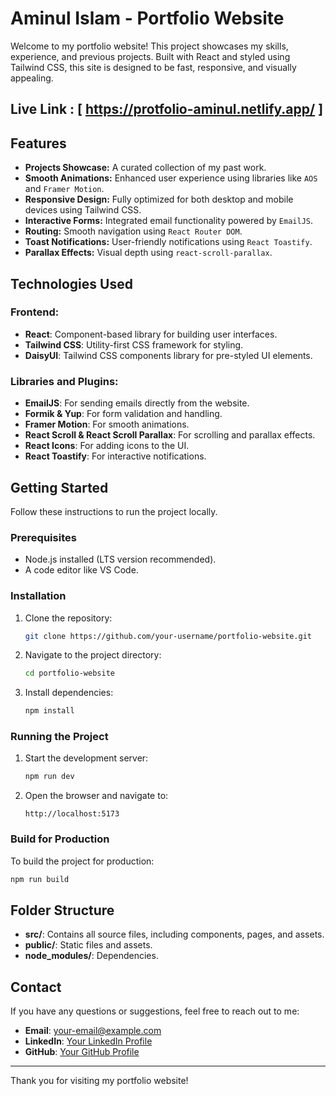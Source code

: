 # Aminul Islam - Portfolio Website

Welcome to my portfolio website! This project showcases my skills, experience, and previous projects. Built with React and styled using Tailwind CSS, this site is designed to be fast, responsive, and visually appealing.
## Live Link : [ https://protfolio-aminul.netlify.app/ ]
## Features

- **Projects Showcase:** A curated collection of my past work.
- **Smooth Animations:** Enhanced user experience using libraries like `AOS` and `Framer Motion`.
- **Responsive Design:** Fully optimized for both desktop and mobile devices using Tailwind CSS.
- **Interactive Forms:** Integrated email functionality powered by `EmailJS`.
- **Routing:** Smooth navigation using `React Router DOM`.
- **Toast Notifications:** User-friendly notifications using `React Toastify`.
- **Parallax Effects:** Visual depth using `react-scroll-parallax`.

## Technologies Used

### Frontend:
- **React**: Component-based library for building user interfaces.
- **Tailwind CSS**: Utility-first CSS framework for styling.
- **DaisyUI**: Tailwind CSS components library for pre-styled UI elements.

### Libraries and Plugins:
- **EmailJS**: For sending emails directly from the website.
- **Formik & Yup**: For form validation and handling.
- **Framer Motion**: For smooth animations.
- **React Scroll & React Scroll Parallax**: For scrolling and parallax effects.
- **React Icons**: For adding icons to the UI.
- **React Toastify**: For interactive notifications.

## Getting Started

Follow these instructions to run the project locally.

### Prerequisites
- Node.js installed (LTS version recommended).
- A code editor like VS Code.

### Installation
1. Clone the repository:
   ```bash
   git clone https://github.com/your-username/portfolio-website.git
   ```

2. Navigate to the project directory:
   ```bash
   cd portfolio-website
   ```

3. Install dependencies:
   ```bash
   npm install
   ```

### Running the Project
1. Start the development server:
   ```bash
   npm run dev
   ```

2. Open the browser and navigate to:
   ```
   http://localhost:5173
   ```

### Build for Production
To build the project for production:
```bash
npm run build
```

## Folder Structure
- **src/**: Contains all source files, including components, pages, and assets.
- **public/**: Static files and assets.
- **node_modules/**: Dependencies.

## Contact
If you have any questions or suggestions, feel free to reach out to me:
- **Email**: your-email@example.com
- **LinkedIn**: [Your LinkedIn Profile](https://linkedin.com/in/yourprofile)
- **GitHub**: [Your GitHub Profile](https://github.com/your-username)

---

Thank you for visiting my portfolio website!
